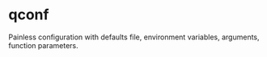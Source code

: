 qconf
=====

Painless configuration with defaults file, environment variables, arguments, function parameters.
